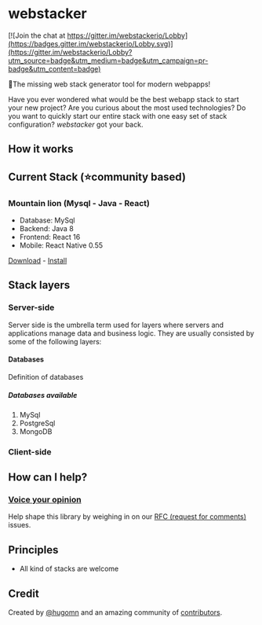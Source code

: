 # webstacker

[![Join the chat at https://gitter.im/webstackerio/Lobby](https://badges.gitter.im/webstackerio/Lobby.svg)](https://gitter.im/webstackerio/Lobby?utm_source=badge&utm_medium=badge&utm_campaign=pr-badge&utm_content=badge)

🥞The missing web stack generator tool for modern webpapps!

Have you ever wondered what would be the best webapp stack to start your new project? Are you curious about the most used technologies? Do you want to quickly start our entire stack with one easy set of stack configuration? *webstacker* got your back.

## How it works

## Current Stack (⭐️community based) 

### Mountain lion (Mysql - Java - React)
* Database: MySql
* Backend: Java 8
* Frontend: React 16
* Mobile: React Native 0.55

[Download](https://github.com/hugomn/webstacker) - [Install](https://github.com/hugomn/webstacker)

## Stack layers

### Server-side
Server side is the umbrella term used for layers where servers and applications manage data and business logic. They are usually consisted by some of the following layers:

#### Databases
Definition of databases

##### Databases available
1) MySql
2) PostgreSql
3) MongoDB

### Client-side


## How can I help?

### [Voice your opinion][1]

Help shape this library by weighing in on our [RFC (request for comments)][1] issues. 

## Principles

- All kind of stacks are welcome

## Credit

Created by [@hugomn][2] and an amazing community of [contributors][3].

[1]: https://github.com/hugomn/webstacker/labels/RFC
[2]: https://github.com/hugomn
[3]: https://github.com/hugomn/webstacker/graphs/contributors
